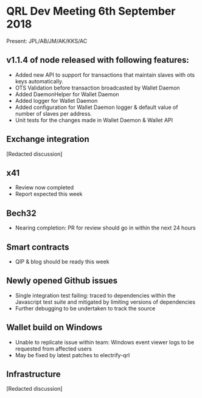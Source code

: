 # QRL Dev Meeting 6th September 2018

Present: JPL/AB/JM/AK/KKS/AC

## v1.1.4 of node released with following features:
- Added new API to support for transactions that maintain slaves with ots keys automatically.
- OTS Validation before transaction broadcasted by Wallet Daemon
- Added DaemonHelper for Wallet Daemon
- Added logger for Wallet Daemon
- Added configuration for Wallet Daemon logger & default value of number of slaves per address.
- Unit tests for the changes made in Wallet Daemon & Wallet API

## Exchange integration
[Redacted discussion]

## x41
- Review now completed
- Report expected this week

## Bech32
- Nearing completion: PR for review should go in within the next 24 hours

## Smart contracts
- QIP & blog should be ready this week

## Newly opened Github issues
- Single integration test failing: traced to dependencies within the Javascript test suite and mitigated by limiting versions of dependencies
- Further debugging to be undertaken to track the source

## Wallet build on Windows
- Unable to replicate issue within team: Windows event viewer logs to be requested from affected users
- May be fixed by latest patches to electrify-qrl

## Infrastructure
[Redacted discussion]
